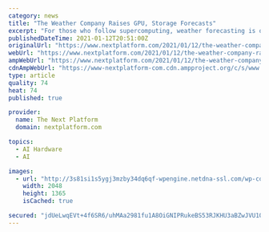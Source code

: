 ```yaml
---
category: news
title: "The Weather Company Raises GPU, Storage Forecasts"
excerpt: "For those who follow supercomputing, weather forecasting is one area to watch for systems that are designed for maximum capability. Unlike the many other"
publishedDateTime: 2021-01-12T20:51:00Z
originalUrl: "https://www.nextplatform.com/2021/01/12/the-weather-company-raises-gpu-storage-forecasts/"
webUrl: "https://www.nextplatform.com/2021/01/12/the-weather-company-raises-gpu-storage-forecasts/"
ampWebUrl: "https://www.nextplatform.com/2021/01/12/the-weather-company-raises-gpu-storage-forecasts/amp/"
cdnAmpWebUrl: "https://www-nextplatform-com.cdn.ampproject.org/c/s/www.nextplatform.com/2021/01/12/the-weather-company-raises-gpu-storage-forecasts/amp/"
type: article
quality: 74
heat: 74
published: true

provider:
  name: The Next Platform
  domain: nextplatform.com

topics:
  - AI Hardware
  - AI

images:
  - url: "http://3s81si1s5ygj3mzby34dq6qf-wpengine.netdna-ssl.com/wp-content/uploads/2021/01/29ibm-web-superJumbo.jpg"
    width: 2048
    height: 1365
    isCached: true

secured: "jdUeLwqEVt+4f6SR6/uhMAa2981fu1A8OiGNIPRukeBS53RJKHU3aBZwJVU10aYCGOqQ99D7EflBaFW/bX+Gkk1v0rMbBM5i1lYG8M7s8/n8RfI7p6rpr01Xp/2gaOwCl6UPKEK5EhoWcd7iw9FGsXM+YsZWkZXkgzUL942iN5+PEg25KgvbsFakMBwAO/0UBaplKSVyvy9K7pjqAE3Qd9vczOy5REpchWG0TQfPlcOXO4th1Oa9Plz3S1baDvcOYv7Tdu9w4dVR3vvCYjYuRXLJb2/pTLdXUttwZKyaHYRLXmP5soqojuhkWGjOaTENgk/PY80eSUvSC2jbALV6012BKveKShqZmDQsVVYRLxo=;XJzMiYlOSoQjRIAxo2cu1w=="
---
```



